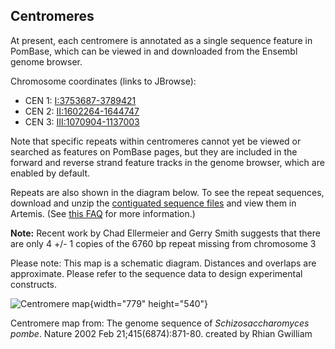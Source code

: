 ## Centromeres

At present, each centromere is annotated as a single sequence
feature in PomBase, which can be viewed in and downloaded from the
Ensembl genome browser.

Chromosome coordinates (links to JBrowse):

-   CEN 1: [I:3753687-3789421][cen1]
-   CEN 2: [II:1602264-1644747][cen2]
-   CEN 3: [III:1070904-1137003][cen3]

Note that specific repeats within centromeres cannot yet be viewed or
searched as features on PomBase pages, but they are included in the
forward and reverse strand feature tracks in the genome browser, which
are enabled by default.

Repeats are also shown in the diagram below. To see the repeat
sequences, download and unzip the [contiguated sequence files](https://www.pombase.org/data/genome_sequence_and_features/artemis_files/)
and view them in Artemis. (See
[this FAQ](/faq/is-there-an-equivalent-to-the-artemis-java-applet-in-pombase) for more
information.)

**Note:** Recent work by Chad Ellermeier and Gerry Smith suggests that
there are only 4 +/- 1 copies of the 6760 bp repeat missing from
chromosome 3

Please note: This map is a schematic diagram. Distances and overlaps are
approximate. Please refer to the sequence data to design experimental
constructs.

![Centromere map](assets/centromeremapping.gif){width="779" height="540"}

Centromere map from: The genome sequence of *Schizosaccharomyces pombe*.
Nature 2002 Feb 21;415(6874):871-80. created by Rhian Gwilliam

[cen1]: https://www.pombase.org/jbrowse/?loc=I%3A3753680..3789414&tracks=DNA%2CPomBase%20forward%20strand%20features%2CPomBase%20reverse%20strand%20features&highlight=
[cen2]: https://www.pombase.org/jbrowse/?loc=II%3A1602261..1644744&tracks=DNA%2CPomBase%20forward%20strand%20features%2CPomBase%20reverse%20strand%20features&highlight=
[cen3]: https://www.pombase.org/jbrowse/?loc=III%3A1070899..1136998&tracks=DNA%2CPomBase%20forward%20strand%20features%2CPomBase%20reverse%20strand%20features&highlight=

